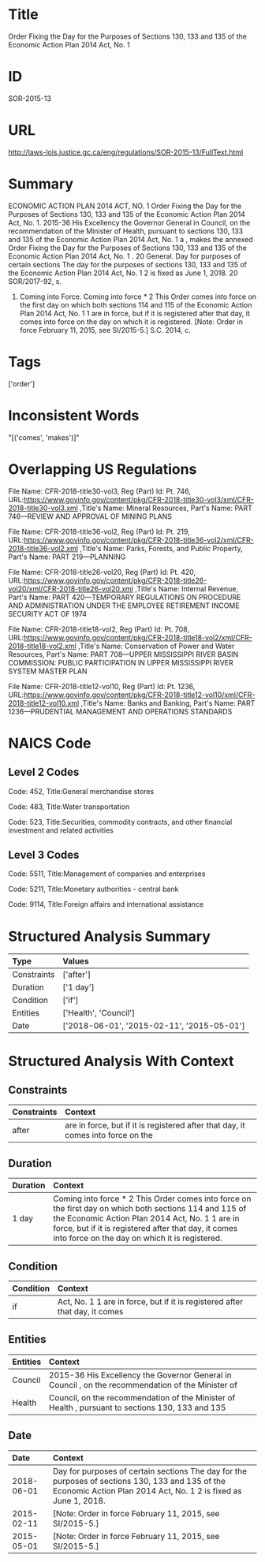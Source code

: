 # Title
Order Fixing the Day for the Purposes of Sections 130, 133 and 135 of the Economic Action Plan 2014 Act, No. 1


# ID
SOR-2015-13

# URL
http://laws-lois.justice.gc.ca/eng/regulations/SOR-2015-13/FullText.html


# Summary
ECONOMIC ACTION PLAN 2014 ACT, NO.
1 Order Fixing the Day for the Purposes of Sections 130, 133 and 135 of the Economic Action Plan 2014 Act, No. 1.
2015-36 His Excellency the Governor General in Council, on the recommendation of the Minister of Health, pursuant to sections 130, 133 and 135 of the  Economic Action Plan 2014 Act, No. 1 a , makes the annexed  Order Fixing the Day for the Purposes of Sections 130, 133 and 135 of the Economic Action Plan 2014 Act, No. 1 .
20 General.
Day for purposes of certain sections The day for the purposes of sections 130, 133 and 135 of the  Economic Action Plan 2014 Act, No. 1 2  is fixed as June 1, 2018.
20 SOR/2017-92, s.
1. Coming into Force.
Coming into force * 2 This Order comes into force on the first day on which both sections 114 and 115 of the  Economic Action Plan 2014 Act, No. 1 1  are in force, but if it is registered after that day, it comes into force on the day on which it is registered.
[Note: Order in force February 11, 2015,  see  SI/2015-5.] S.C. 2014, c.


# Tags
['order']


# Inconsistent Words
"[('comes', 'makes')]"


# Overlapping US Regulations
File Name: CFR-2018-title30-vol3, Reg (Part) Id: Pt. 746, URL:https://www.govinfo.gov/content/pkg/CFR-2018-title30-vol3/xml/CFR-2018-title30-vol3.xml
,Title's Name: Mineral Resources, Part's Name: PART 746—REVIEW AND APPROVAL OF MINING PLANS

File Name: CFR-2018-title36-vol2, Reg (Part) Id: Pt. 219, URL:https://www.govinfo.gov/content/pkg/CFR-2018-title36-vol2/xml/CFR-2018-title36-vol2.xml
,Title's Name: Parks, Forests, and Public Property, Part's Name: PART 219—PLANNING

File Name: CFR-2018-title26-vol20, Reg (Part) Id: Pt. 420, URL:https://www.govinfo.gov/content/pkg/CFR-2018-title26-vol20/xml/CFR-2018-title26-vol20.xml
,Title's Name: Internal Revenue, Part's Name: PART 420—TEMPORARY REGULATIONS ON PROCEDURE AND ADMINISTRATION UNDER THE EMPLOYEE RETIREMENT INCOME SECURITY ACT OF 1974

File Name: CFR-2018-title18-vol2, Reg (Part) Id: Pt. 708, URL:https://www.govinfo.gov/content/pkg/CFR-2018-title18-vol2/xml/CFR-2018-title18-vol2.xml
,Title's Name: Conservation of Power and Water Resources, Part's Name: PART 708—UPPER MISSISSIPPI RIVER BASIN COMMISSION: PUBLIC PARTICIPATION IN UPPER MISSISSIPPI RIVER SYSTEM MASTER PLAN

File Name: CFR-2018-title12-vol10, Reg (Part) Id: Pt. 1236, URL:https://www.govinfo.gov/content/pkg/CFR-2018-title12-vol10/xml/CFR-2018-title12-vol10.xml
,Title's Name: Banks and Banking, Part's Name: PART 1236—PRUDENTIAL MANAGEMENT AND OPERATIONS STANDARDS




# NAICS Code
## Level 2 Codes
Code: 452, Title:General merchandise stores

Code: 483, Title:Water transportation

Code: 523, Title:Securities, commodity contracts, and other financial investment and related activities




## Level 3 Codes
Code: 5511, Title:Management of companies and enterprises

Code: 5211, Title:Monetary authorities - central bank

Code: 9114, Title:Foreign affairs and international assistance







# Structured Analysis Summary
| Type        | Values                                     |
|:------------|:-------------------------------------------|
| Constraints | ['after']                                  |
| Duration    | ['1 day']                                  |
| Condition   | ['if']                                     |
| Entities    | ['Health', 'Council']                      |
| Date        | ['2018-06-01', '2015-02-11', '2015-05-01'] |


# Structured Analysis With Context
 


## Constraints
| Constraints   | Context                                                                          |
|:--------------|:---------------------------------------------------------------------------------|
| after         | are in force, but if it is registered after that day, it comes into force on the |


## Duration
| Duration   | Context                                                                                                                                                                                                                                                               |
|:-----------|:----------------------------------------------------------------------------------------------------------------------------------------------------------------------------------------------------------------------------------------------------------------------|
| 1 day      | Coming into force * 2 This Order comes into force on the first day on which both sections 114 and 115 of the  Economic Action Plan 2014 Act, No. 1 1  are in force, but if it is registered after that day, it comes into force on the day on which it is registered. |


## Condition
| Condition   | Context                                                                     |
|:------------|:----------------------------------------------------------------------------|
| if          | Act, No. 1 1 are in force, but if it is registered after that day, it comes |


## Entities
| Entities   | Context                                                                                            |
|:-----------|:---------------------------------------------------------------------------------------------------|
| Council    | 2015-36 His Excellency the Governor General in  Council , on the recommendation of the Minister of |
| Health     | Council, on the recommendation of the Minister of Health , pursuant to sections 130, 133 and 135   |


## Date
| Date       | Context                                                                                                                                                              |
|:-----------|:---------------------------------------------------------------------------------------------------------------------------------------------------------------------|
| 2018-06-01 | Day for purposes of certain sections The day for the purposes of sections 130, 133 and 135 of the  Economic Action Plan 2014 Act, No. 1 2  is fixed as June 1, 2018. |
| 2015-02-11 | [Note: Order in force February 11, 2015,  see  SI/2015-5.]                                                                                                           |
| 2015-05-01 | [Note: Order in force February 11, 2015,  see  SI/2015-5.]                                                                                                           |


